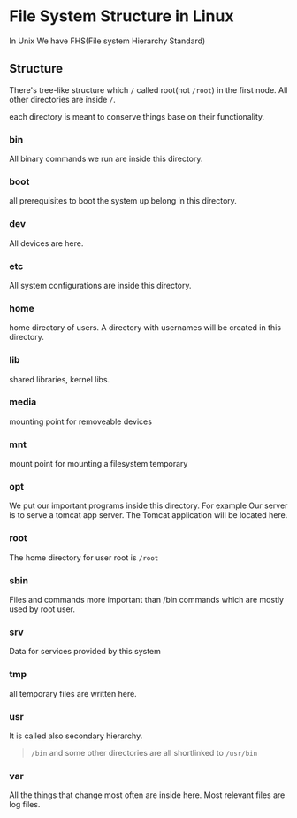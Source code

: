 # File System Structure in Linux

In Unix We have FHS(File system Hierarchy Standard)

## Structure

There's tree-like structure which `/` called root(not `/root`) in the first node. All other directories are inside `/`.

each directory is meant to conserve things base on their functionality.

### bin

All binary commands we run are inside this directory.

### boot

all prerequisites to boot the system up belong in this directory.

### dev

All devices are here.

### etc

All system configurations are inside this directory.

### home

home directory of users. A directory with usernames will be created in this directory.

### lib

shared libraries, kernel libs.

### media

mounting point for removeable devices

### mnt

mount point for mounting a filesystem temporary

### opt

We put our important programs inside this directory. For example Our server is to serve a tomcat app server. The Tomcat application will be located here.

### root

The home directory for user root is `/root`

### sbin

Files and commands more important than /bin commands which are mostly used by root user.

### srv

Data for services provided by this system

### tmp

all temporary files are written here.

### usr

It is called also secondary hierarchy.

> `/bin` and some other directories are all shortlinked to `/usr/bin`

### var

All the things that change most often are inside here. Most relevant files are log files.
